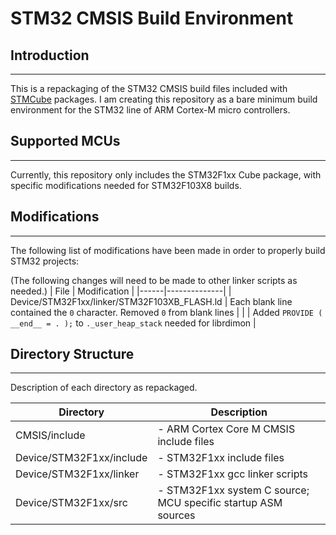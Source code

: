 # STM32 CMSIS Build Environment

## Introduction
---

This is a repackaging of the STM32 CMSIS build files included with [STMCube](http://www.st.com/en/embedded-software/stm32cube-mcu-packages.html) packages.  I am creating this repository as a bare minimum build environment for the STM32 line of ARM Cortex-M micro controllers. 

## Supported MCUs
---

Currently, this repository only includes the STM32F1xx Cube package, with specific modifications needed for STM32F103X8 builds.

## Modifications
---

The following list of modifications have been made in order to properly build STM32 projects:

(The following changes will need to be made to other linker scripts as needed.)
| File | Modification |
|------|--------------|
| Device/STM32F1xx/linker/STM32F103XB_FLASH.ld | Each blank line contained the `0` character.  Removed `0` from blank lines |
| | Added `PROVIDE ( __end__ = . );` to `._user_heap_stack` needed for librdimon |

##  Directory Structure
---

Description of each directory as repackaged. 

| Directory                |   Description                                                |
| -------------------------|--------------------------------------------------------------|
| CMSIS/include			   | - ARM Cortex Core M CMSIS include files                      |
| Device/STM32F1xx/include | - STM32F1xx include files                                    |
| Device/STM32F1xx/linker  | - STM32F1xx gcc linker scripts                               |
| Device/STM32F1xx/src	   | - STM32F1xx system C source; MCU specific startup ASM sources|



